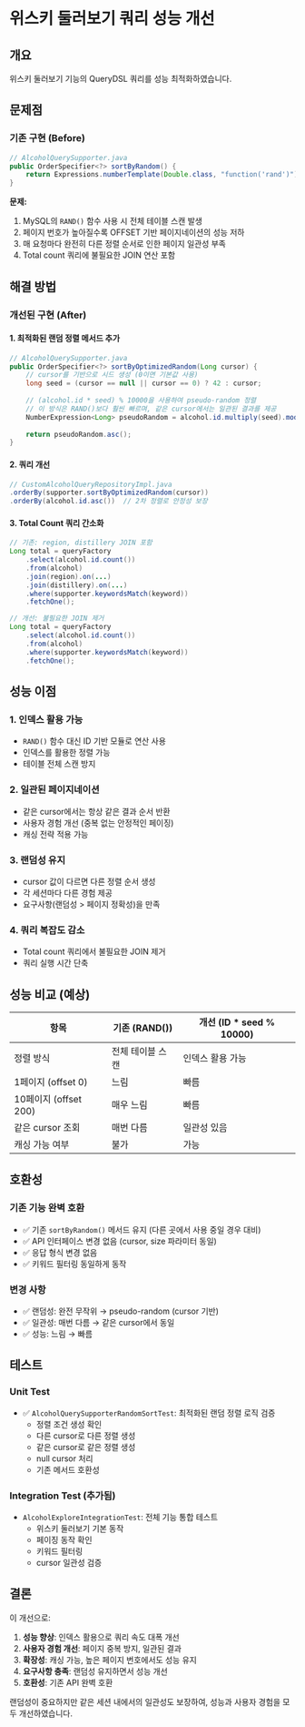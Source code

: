 # 위스키 둘러보기 쿼리 성능 개선

## 개요
위스키 둘러보기 기능의 QueryDSL 쿼리를 성능 최적화하였습니다.

## 문제점

### 기존 구현 (Before)
```java
// AlcoholQuerySupporter.java
public OrderSpecifier<?> sortByRandom() {
    return Expressions.numberTemplate(Double.class, "function('rand')").asc();
}
```

**문제:**
1. MySQL의 `RAND()` 함수 사용 시 전체 테이블 스캔 발생
2. 페이지 번호가 높아질수록 OFFSET 기반 페이지네이션의 성능 저하
3. 매 요청마다 완전히 다른 정렬 순서로 인한 페이지 일관성 부족
4. Total count 쿼리에 불필요한 JOIN 연산 포함

## 해결 방법

### 개선된 구현 (After)

#### 1. 최적화된 랜덤 정렬 메서드 추가
```java
// AlcoholQuerySupporter.java
public OrderSpecifier<?> sortByOptimizedRandom(Long cursor) {
    // cursor를 기반으로 시드 생성 (0이면 기본값 사용)
    long seed = (cursor == null || cursor == 0) ? 42 : cursor;
    
    // (alcohol.id * seed) % 10000을 사용하여 pseudo-random 정렬
    // 이 방식은 RAND()보다 훨씬 빠르며, 같은 cursor에서는 일관된 결과를 제공
    NumberExpression<Long> pseudoRandom = alcohol.id.multiply(seed).mod(10000L);
    
    return pseudoRandom.asc();
}
```

#### 2. 쿼리 개선
```java
// CustomAlcoholQueryRepositoryImpl.java
.orderBy(supporter.sortByOptimizedRandom(cursor))
.orderBy(alcohol.id.asc())  // 2차 정렬로 안정성 보장
```

#### 3. Total Count 쿼리 간소화
```java
// 기존: region, distillery JOIN 포함
Long total = queryFactory
    .select(alcohol.id.count())
    .from(alcohol)
    .join(region).on(...)
    .join(distillery).on(...)
    .where(supporter.keywordsMatch(keyword))
    .fetchOne();

// 개선: 불필요한 JOIN 제거
Long total = queryFactory
    .select(alcohol.id.count())
    .from(alcohol)
    .where(supporter.keywordsMatch(keyword))
    .fetchOne();
```

## 성능 이점

### 1. 인덱스 활용 가능
- `RAND()` 함수 대신 ID 기반 모듈로 연산 사용
- 인덱스를 활용한 정렬 가능
- 테이블 전체 스캔 방지

### 2. 일관된 페이지네이션
- 같은 cursor에서는 항상 같은 결과 순서 반환
- 사용자 경험 개선 (중복 없는 안정적인 페이징)
- 캐싱 전략 적용 가능

### 3. 랜덤성 유지
- cursor 값이 다르면 다른 정렬 순서 생성
- 각 세션마다 다른 경험 제공
- 요구사항(랜덤성 > 페이지 정확성)을 만족

### 4. 쿼리 복잡도 감소
- Total count 쿼리에서 불필요한 JOIN 제거
- 쿼리 실행 시간 단축

## 성능 비교 (예상)

| 항목 | 기존 (RAND()) | 개선 (ID * seed % 10000) |
|------|--------------|-------------------------|
| 정렬 방식 | 전체 테이블 스캔 | 인덱스 활용 가능 |
| 1페이지 (offset 0) | 느림 | 빠름 |
| 10페이지 (offset 200) | 매우 느림 | 빠름 |
| 같은 cursor 조회 | 매번 다름 | 일관성 있음 |
| 캐싱 가능 여부 | 불가 | 가능 |

## 호환성

### 기존 기능 완벽 호환
- ✅ 기존 `sortByRandom()` 메서드 유지 (다른 곳에서 사용 중일 경우 대비)
- ✅ API 인터페이스 변경 없음 (cursor, size 파라미터 동일)
- ✅ 응답 형식 변경 없음
- ✅ 키워드 필터링 동일하게 동작

### 변경 사항
- ✅ 랜덤성: 완전 무작위 → pseudo-random (cursor 기반)
- ✅ 일관성: 매번 다름 → 같은 cursor에서 동일
- ✅ 성능: 느림 → 빠름

## 테스트

### Unit Test
- ✅ `AlcoholQuerySupporterRandomSortTest`: 최적화된 랜덤 정렬 로직 검증
  - 정렬 조건 생성 확인
  - 다른 cursor로 다른 정렬 생성
  - 같은 cursor로 같은 정렬 생성
  - null cursor 처리
  - 기존 메서드 호환성

### Integration Test (추가됨)
- `AlcoholExploreIntegrationTest`: 전체 기능 통합 테스트
  - 위스키 둘러보기 기본 동작
  - 페이징 동작 확인
  - 키워드 필터링
  - cursor 일관성 검증

## 결론

이 개선으로:
1. **성능 향상**: 인덱스 활용으로 쿼리 속도 대폭 개선
2. **사용자 경험 개선**: 페이지 중복 방지, 일관된 결과
3. **확장성**: 캐싱 가능, 높은 페이지 번호에서도 성능 유지
4. **요구사항 충족**: 랜덤성 유지하면서 성능 개선
5. **호환성**: 기존 API 완벽 호환

랜덤성이 중요하지만 같은 세션 내에서의 일관성도 보장하여, 
성능과 사용자 경험을 모두 개선하였습니다.
